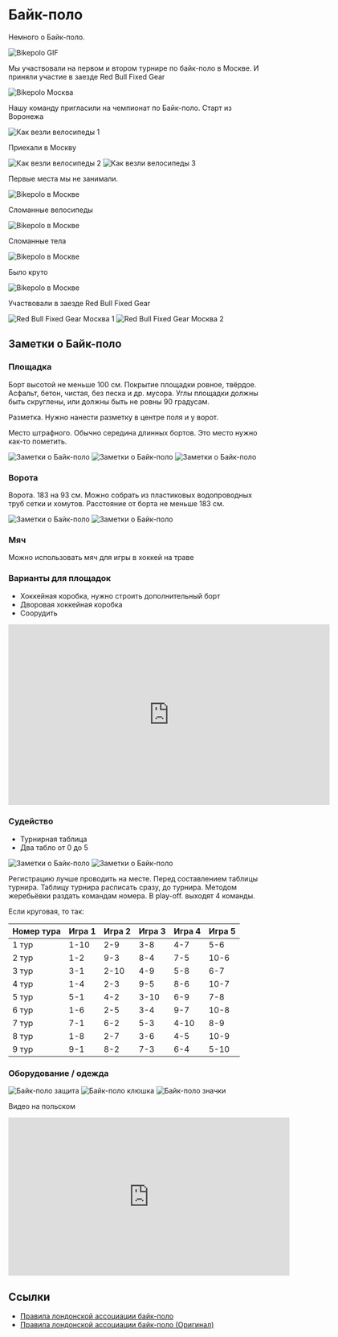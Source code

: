# Байк-поло

Немного о Байк-поло.

![Bikepolo GIF](./bikepolo.gif)

Мы участвовали на первом и втором турнире по байк-поло в Москве. И приняли участие в заезде Red Bull Fixed Gear

![Bikepolo Москва](./bike-polo-msk-2.jpg)

Нашу команду пригласили на чемпионат по Байк-поло. Старт из Воронежа

![Как везли велосипеды 1](./bikepolo-auto-1.jpg)

Приехали в Москву

![Как везли велосипеды 2](./bikepolo-auto-2.jpg)
![Как везли велосипеды 3](./bikepolo-auto-3.jpg)

Первые места мы не занимали.

![Bikepolo в Москве](./bikepolo-insta-1.png)

Сломанные велосипеды

![Bikepolo в Москве](./bikepolo-insta-2.png)

Сломанные тела

![Bikepolo в Москве](./bikepolo-insta-3.png)

Было круто

![Bikepolo в Москве](./bikepolo-insta-4.png)

Участвовали в заезде Red Bull Fixed Gear

![Red Bull Fixed Gear Москва 1](./red-bull-fixed-gear-msk-1.png)
![Red Bull Fixed Gear Москва 2](./red-bull-fixed-gear-msk-2.png)

## Заметки о Байк-поло

### Площадка
Борт высотой не меньше 100 см. Покрытие площадки ровное, твёрдое. Асфальт, бетон, чистая, без песка и др. мусора.
Углы площадки должны быть скруглены, или должны быть не ровны 90 градусам.

Разметка. Нужно нанести разметку в центре поля и у ворот.

Место штрафного. Обычно середина длинных бортов. Это место нужно как-то пометить.


![Заметки о Байк-поло](./bikepolo-bort-1.jpg)
![Заметки о Байк-поло](./bikepolo-bort-2.jpg)
![Заметки о Байк-поло](./bikepolo-beton.jpg)

### Ворота

Ворота. 183 на 93 см. Можно собрать из пластиковых водопроводных труб сетки и хомутов. Расстояние от борта не меньше 183 см.

![Заметки о Байк-поло](./bikepolo-vorota-1.jpg)
![Заметки о Байк-поло](./bikepolo-vorota-2.jpg)

### Мяч

Можно использовать мяч для игры в хоккей на траве

### Варианты для площадок

* Хоккейная коробка, нужно строить дополнительный борт
* Дворовая хоккейная коробка
* Соорудить

<iframe src="https://player.vimeo.com/video/72505419?color=f01000" width="640" height="360" frameborder="0" allow="autoplay; fullscreen" allowfullscreen></iframe>

### Судейство

* Турнирная таблица
* Два табло от 0 до 5

![Заметки о Байк-поло](./bikepolo-grid.jpg)
![Заметки о Байк-поло](./bikepolo-table.jpg)

Регистрацию лучше проводить на месте. Перед составлением таблицы турнира. Таблицу турнира расписать сразу, до турнира. Методом жеребьёвки раздать командам номера. В play-off. выходят 4 команды.

Если круговая, то так:

| Номер тура | Игра 1 | Игра 2 | Игра 3 | Игра 4 | Игра 5 |
|------------|--------|--------|--------|--------|--------|
| 1 тур	| 1-10	| 2-9	| 3-8	| 4-7	| 5-6	|
| 2 тур	| 1-2	| 9-3	| 8-4	| 7-5	| 10-6	|
| 3 тур	| 3-1	| 2-10	| 4-9	| 5-8	| 6-7	|
| 4 тур	| 1-4	| 2-3	| 9-5	| 8-6	| 10-7	|
| 5 тур	| 5-1	| 4-2	| 3-10	| 6-9	| 7-8	|
| 6 тур	| 1-6	| 2-5	| 3-4	| 9-7	| 10-8	|
| 7 тур	| 7-1	| 6-2	| 5-3	| 4-10	| 8-9	|
| 8 тур	| 1-8	| 2-7	| 3-6	| 4-5	| 10-9	|
| 9 тур	| 9-1	| 8-2	| 7-3	| 6-4	| 5-10	|

### Оборудование / одежда

![Байк-поло защита](./bikepolo-zaschita.jpg)
![Байк-поло клюшка](./bikepolo-klushka.jpg)
![Байк-поло значки](./bikepolo-znachki.jpg)

Видео на польском

<iframe width="560" height="315" src="https://www.youtube.com/embed/IjA9lK7aVMc" frameborder="0" allow="accelerometer; autoplay; encrypted-media; gyroscope; picture-in-picture" allowfullscreen></iframe>

## Ссылки

* [Правила лондонской ассоциации байк-поло](http://www.velo-kursk.ru/forum/viewtopic.php?f=53&t=3989)
* [Правила лондонской ассоциации байк-поло (Оригинал)](http://www.lhbpa.org/resources/LHBPA_Bike_Polo_Rules.pdf)
